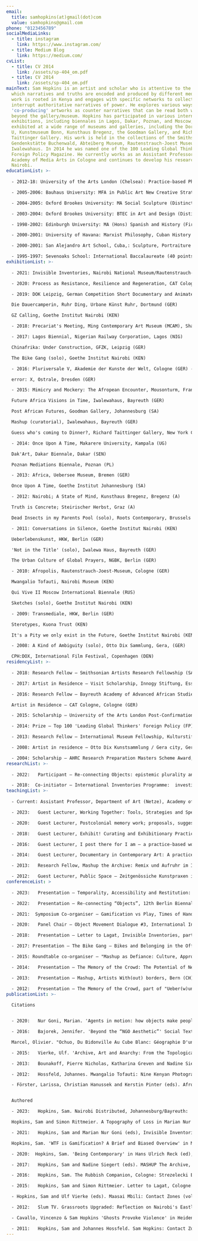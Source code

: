 ```yaml
---
email:
  title: samhopkins(at)gmail(dot)com
  value: samhopkins@gmail.com
phone: "0123456789"
socialMediaLinks:
  - title: instagram
    link: https://www.instagram.com/
  - title: Medium Blog
    link: https://medium.com/
cvList:
  - title: CV 2014
    link: /assets/sp-404_om.pdf
  - title: CV 2014
    link: /assets/sp-404_om.pdf
mainText: Sam Hopkins is an artist and scholar who is attentive to the ways in
  which narratives and truths are encoded and produced by different media. His
  work is rooted in Kenya and engages with specific networks to collectively
  interrupt authoritative narratives of power. He explores various ways of
  'co-producing' artworks as counter narratives that can be read both within and
  beyond the gallery/museum. Hopkins has participated in various international
  exhibitions, including biennales in Lagos, Dakar, Poznan, and Moscow, and has
  exhibited at a wide range of museums and galleries, including the Dortmunder
  U, Kunstmuseum Bonn, Kunsthaus Bregenz, the Goodman Gallery, and Richard
  Taittinger Gallery. His work is held in the collections of the Smithsonian,
  Gendenkstätte Buchenwald, Abteiberg Museum, Rautenstrauch-Joest Museum and the
  Iwalewahaus. In 2014 he was named one of the 100 Leading Global Thinkers by
  Foreign Policy Magazine. He currently works as an Assistant Professor at the
  Academy of Media Arts in Cologne and continues to develop his research in
  Nairobi.
educationList: >-
  
  - 2012-18: University of the Arts London (Chelsea): Practice-based PhD Distributed: Co-producing Narratives of Belonging in Nairobi

  - 2005-2006: Bauhaus University: MFA in Public Art New Creative Strategies (Elective)

  - 2004-2005: Oxford Brookes University: MA Social Sculpture (Distinction)

  - 2003-2004: Oxford Brookes University: BTEC in Art and Design (Distinction)

  - 1998-2002: Edinburgh University: MA (Hons) Spanish and History (First Class)

  - 2000-2001: University of Havana: Marxist Philosophy, Cuban History (Elective)

  - 2000-2001: San Alejandro Art School, Cuba,: Sculpture, Portraiture (Elective)

  - 1995-1997: Sevenoaks School: International Baccalaureate (40 points)
exhibitionList: >-
  
  - 2021: Invisible Inventories, Nairobi National Museum/Rautenstrauch-Joest Museum, Weltkulturen Museum, Nairobi/Cologne/Frankfurt (KEN, GER)

  - 2020: Process as Resistance, Resilience and Regeneration, CAT Cologne, Cologne (GER)

  - 2019: DOK Leipzig, German Competition Short Documentary and Animated Film (GER)

  Die Dauercamperin, Ruhr Ding, Urbane Künst Ruhr, Dortmund (GER)

  GZ Calling, Goethe Institut Nairobi (KEN)

  - 2018: Precariat's Meeting, Ming Contemporary Art Museum (MCAM), Shanghai (CHN)

  - 2017: Lagos Biennial, Nigerian Railway Corporation, Lagos (NIG)

  Chinafrika: Under Construction, GFZK, Leipzig (GER)

  The Bike Gang (solo), Goethe Institut Nairobi (KEN)

  - 2016: Pluriversale V, Akademie der Kunste der Welt, Cologne (GER) -

  error: X, Ostrale, Dresden (GER)

  - 2015: Mimicry and Mockery: The Afropean Encounter, Mousonturm, Frankfurt (GER)

  Future Africa Visions in Time, Iwalewahaus, Bayreuth (GER)

  Post African Futures, Goodman Gallery, Johannesburg (SA)

  Mashup (curatorial), Iwalewahaus, Bayreuth (GER)

  Guess who's coming to Dinner?, Richard Taittinger Gallery, New York City (US)

  - 2014: Once Upon A Time, Makarere University, Kampala (UG)

  Dak'Art, Dakar Biennale, Dakar (SEN)

  Poznan Mediations Biennale, Poznan (PL)

  - 2013: Africa, Uebersee Museum, Bremen (GER) 

  Once Upon A Time, Goethe Institut Johannesburg (SA)

  - 2012: Nairobi; A State of Mind, Kunsthaus Bregenz, Bregenz (A)

  Truth is Concrete; Steirischer Herbst, Graz (A)

  Dead Insects in my Parents Pool (solo), Roots Contemporary, Brussels (BEL)

  - 2011: Conversations in Silence, Goethe Institut Nairobi (KEN) 

  Ueberlebenskunst, HKW, Berlin (GER)

  'Not in the Title' (solo), Iwalewa Haus, Bayreuth (GER)

  The Urban Culture of Global Prayers, NGBK, Berlin (GER)

  - 2010: Afropolis, Rautenstrauch-Joest-Museum, Cologne (GER)

  Mwangalio Tofauti, Nairobi Museum (KEN)

  Qui Vive II Moscow International Biennale (RUS)

  Sketches (solo), Goethe Institut Nairobi (KEN)

  - 2009: Transmediale, HKW, Berlin (GER)

  Sterotypes, Kuona Trust (KEN)

  It's a Pity we only exist in the Future, Goethe Institut Nairobi (KEN)

  - 2008: A Kind of Ambiguity (solo), Otto Dix Sammlung, Gera, (GER)

  CPH:DOX, International Film Festival, Copenhagen (DEN)
residencyList: >-
  
  - 2018: Research Fellow — Smithsonian Artists Research Fellowship (SARF), Washington DC (US)

  - 2017: Artist in Residence — Visit Scholarship, Innogy Stiftung, Essen (GER)

  - 2016: Research Fellow — Bayreuth Academy of Advanced African Studies (GER)

  Artist in Residence — CAT Cologne, Cologne (GER)

  - 2015: Scholarship — University of the Arts London Post-Confirmation Studentship (UK) Artist in Residence — Mönchengladbach Studio Scholarship, Mönchengladbach (GER)

  - 2014: Prize — Top 100 'Leading Global Thinkers' Foreign Policy (FP) Magazine, Washington DC (US)

  - 2013: Research Fellow — International Museum Fellowship, Kulturstiftung des Bundes (GER)

  - 2008: Artist in residence — Otto Dix Kunstsammlung / Gera city, Gera (GER)

  - 2004: Scholarship — AHRC Research Preparation Masters Scheme Award, Oxford (UK)
researchList: >-
  
  - 2022:	Participant — Re-connecting Objects: epistemic plurality and transformative practices in 	and 	beyond museums, VW Stiftung Research Project, 2 years (GER, SEN)

  - 2018:  Co-initiator — International Inventories Programme:  investigating a corpus of Kenyan 	objects held in cultural institutions across the globe, Goethe Excellenz Initiativ, 	Kulturstiftung des Bundes Project (four years) (GER, KEN)
teachingList: >-
  
  - Current: Assistant Professor, Department of Art (Netze), Academy of Media Arts Cologne (GER)

  - 2023:	Guest Lecturer, Working Together: Tools, Strategies and Speculations, Methods Lab (Dr. Johanna Steindorf), Köln International School of Design (GER)

  - 2020:	Guest Lecturer, Postcolonial memory work; proposals, suggestions, experiments, MA seminar (Prof. Dr. Henrietta Günkel), Rühr-Universität Bochum (GER) 

  - 2018:	Guest Lecturer, Exhibit! Curating and Exhibitionary Practice Contextualised, MA seminar (Dr. Nadine Siegert) University of Bayreuth GER)

  - 2016:	Guest Lecturer, I post there for I am — a practice-based workshop, Intermedia BA (Prof. Dr. Karina Nimmerfall), Faculty of Human Science, University of Cologne (GER)

  - 2014:	Guest Lecturer, Documentary in Contemporary Art: A practice-based workshop, Visual Anthropology MA (Dr. Steffen Köhn) Freie Universität, Berlin (GER)

  - 2013:	Research Fellow, Mashup the Archive: Remix und Aufruhr im Iwalewahaus, BA seminar 	(Dr. Nadine Siegert), Iwalewahaus, Universität Bayreuth (GER)

  - 2012:	Guest Lecturer, Public Space — Zeitgenössiche Kunstpraxen im Öffentlichen Raum, BA seminar (Dr. Nadine Siegert), Iwalewahaus, Universität Bayreuth (GER)
conferenceList: >
  
  - 2023:	Presentation — Temporality, Accessibility and Restitution: Strategies to Reflect on Long-Term 	Collaborative Film Projects, part of "What is the role of reflection and reflexive methods in 	Artistic Research?" React and Reflect, Hochschule für Musik und Tanz, Köln (GER)

  - 2022:	Presentation — Re-connecting “Objects”, 12th Berlin Biennale, Kunstwerke, Berlin (GER) Presentation — Simba Mbili: Potential Histories of the Man-Eaters of Tsavo, Menagerie virtueller Tiere, Rühr Universität Bochum

  - 2021:  Symposium Co-organiser – Gamification vs Play, Times of Hands, The Academy of the Arts of the 	World, Cologne (GER)

  - 2020:	Panel Chair — Object Movement Dialogue #3, International Inventories Programme (IIP), Rautenstrauch-Joest Museum, Cologne (GER)

  - 2018:	Presentation — Letter to Lagat, Invisible Inventories, part of "Contemporary African artistic 	practice: political forms and issues", Musée d’Aquitaine and LAM, Bordeaux (FRA)

  - 2017: Presentation – The Bike Gang — Bikes and Belonging in the Off Road Base, part of "Mediating senses of belonging: Aesthetics, affects, ethnography", Congress for the Deutsche 	Gesellschaft für Völkerkunde (DGV), Berlin (GER)

  - 2015: Roundtable co-organiser – "Mashup as Defiance: Culture, Appropriation, Post-colonialism" 	and "Aura: The Object in Postcolonial Art collections", Mashup exhibition, Bayreuth (GER)

  - 2014:	Presentation — The Memory of the Crowd: The Potential of New Media Platforms to re-	imagine Narratives in Kenya, School of Oriental and African Studies, London (UK) Presentation — Channels through the institution — Undermining the colonial legacy of 	museums and expositions'', part of "Crawling Doubles. Colonial Collecting and Affect", 8th Berlin Biennale, Berlin (GER) 'Presentation — Mashup the Archive: Remix and Tumult at the Iwalewahaus, part of 	"Collecting Geographies – Global Programming and Museums of Modern Art", Stedelijk 	Museum Amsterdam (NL)

  - 2013:	Presentation – Mashup, Artists With(out) borders, Bern (CH) Presentation — Conceptualising Future, Bayreuth Academy of Advanced African Studies (GER) Presentation — Art as an Argument; with Brian O'Doherty and Eugen Gomringer, Bayreuth Kunsthalle, (GER)

  - 2012:	Presentation — The Memory of the Crowd, part of "Ueber(w)unden; Art in troubled times", 	Goethe Institut Johannesburg (SA)
publicationList: >-
  
  Citations


  - 2020:	Nur Goni, Marian. 'Agents in motion: how objects make people move. An interview with 	Sam Hopkins and Simon Rittmeier' Third Text Africa, no. 12, August 2020 

  - 2016:	Bajorek, Jennifer. 'Beyond the “NGO Aesthetic”' Social Text 127, Vol. 34, No. 2, June 2016

  Marcel, Olivier. "Ochuo, Du Bidonville Au Cube Blanc: Géographie D'une Rencontre Globale."Cahiers D'Études Africaines 56, no. 223 (2016)

  - 2015:	Vierke, Ulf. 'Archive, Art and Anarchy: From the Topological Archive to the Anarchic 	Archive', African Arts, vol. 48, no. 2 summer 2015

  - 2013:	Bounakoff, Pierre Nicholas, Katharina Greven and Nadine Siegert eds, Iwalewa: Four Views 	into Contemporary Africa, Iwalewahaus: Bayreuth

  - 2012:	Hossfeld, Johannes. Mwangalio Tofauti: Nine Kenyan Photographers, Nairobi, Native Intelligence

  - Förster, Larissa, Christian Hanussek and Kerstin Pinter (eds). Afropolis: City/Media/Art, 	Johannesburg: Jacana Media


  Authored

  - 2023:	Hopkins, Sam. Nairobi Distributed, Johannesburg/Bayreuth:  Iwalewa Books (upcoming)

  Hopkins, Sam and Simon Rittmeier. A Topography of Loss in Marian Nur Goni (eds) Trouble 	Dans Les Collections (#4, March 2023), 

  - 2021:	Hopkins, Sam and Marian Nur Goni (eds), Invisible Inventories — the zine,  Jo'burg/Bayreuth:  	Iwalewa Books

  Hopkins, Sam. 'WTF is Gamification? A Brief and Biased Overview' in Madhusree Dutta 	(ed) CC: (vol 2. 2021), Cologne: Academy of the Arts of the World

  - 2020:  Hopkins, Sam. 'Being Contemporary' in Hans Ulrich Reck (ed), Journal der KHM #12, 	Cologne: Kunsthochschule für Medien

  - 2017: 	Hopkins, Sam and Nadine Siegert (eds). MASHUP The Archive, Berlin: Revolver Books

  - 2016:	Hopkins, Sam. The Rubbish Companion, Cologne: Strezelecki Books

  - 2015:	Hopkins, Sam and Simon Rittmeier. Letter to Lagat, Cologne: Strzelecki Books

  - Hopkins, Sam and Ulf Vierke (eds). Maasai Mbili: Contact Zones (vol 13), Nairobi: Native 	Intelligence 

  - 2012:	Slum TV. Grassroots Upgraded: Reflection on Nairobi's Eastlands, Oostkamp: Stichting Kunstboak, 

  - Cavallo, Vincenzo & Sam Hopkins 'Ghosts Provoke Violence' in Heidenreich-Seleme, Lien 	and S O'Toole (eds), Über(W)unden: Art in Troubled Times, Johannesburg: Jacana Media

  - 2011:	Hopkins, Sam and Johannes Hossfeld. Sam Hopkins: Contact Zones (vol 2), Nairobi: Native 	Intelligence
---
```

